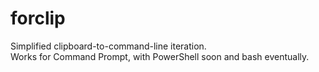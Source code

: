# forclip  
Simplified clipboard-to-command-line iteration.  
Works for Command Prompt, with PowerShell soon and bash eventually.  
